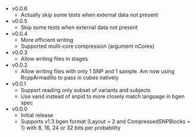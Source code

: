 * v0.0.6
	* Actually skip some tests when external data not present
* v0.0.5
	* Skip some tests when external data not present
* v0.0.4
	* More efficient writing
	* Supported multi-core compression (argument nCores)
* v0.0.3
	* Allow writing files in stages
* v0.0.2
	* Allow writing files with only 1 SNP and 1 sample. Am now using RcppArmadillo to pass in cubes natively
* v0.0.1
	* Support reading only subset of variants and subjects
	* Use varid instead of snpid to more closely match language in bgen spec
* v0.0.0
	* Initial release
	* Supports v1.3 bgen format (Layout = 2 and CompressedSNPBlocks = 1) with 8, 16, 24 or 32 bits per probability
